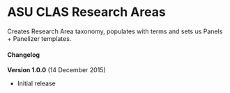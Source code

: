 # ASU CLAS Research Areas

Creates Research Area taxonomy, populates with terms and sets us Panels + Panelizer templates.

#### Changelog

**Version 1.0.0** (14 December 2015)

* Initial release

[1]: http://phase2technology.com/blog/exporting-panelizer-defaults-to-code/
